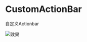 # CustomActionBar
自定义Actionbar

![效果](http://upload-images.jianshu.io/upload_images/8669504-7380b3ea31f09c52.png?imageMogr2/auto-orient/strip%7CimageView2/2/w/400)
